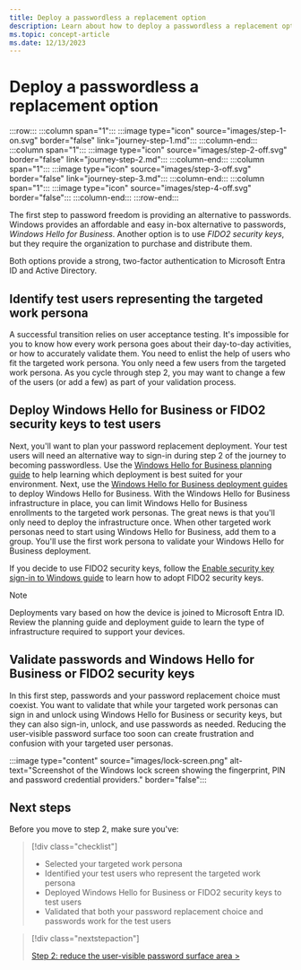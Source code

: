 ```yaml
---
title: Deploy a passwordless a replacement option
description: Learn about how to deploy a passwordless a replacement option, the first step of the Microsoft passwordless journey.
ms.topic: concept-article
ms.date: 12/13/2023
---
```


# Deploy a passwordless a replacement option

:::row:::
   :::column span="1":::
   :::image type="icon" source="images/step-1-on.svg" border="false" link="journey-step-1.md":::
   :::column-end:::
   :::column span="1":::
   :::image type="icon" source="images/step-2-off.svg" border="false" link="journey-step-2.md":::
   :::column-end:::
   :::column span="1":::
   :::image type="icon" source="images/step-3-off.svg" border="false" link="journey-step-3.md":::
   :::column-end:::
   :::column span="1":::
   :::image type="icon" source="images/step-4-off.svg" border="false":::
   :::column-end:::
:::row-end:::

The first step to password freedom is providing an alternative to passwords.\
Windows provides an affordable and easy in-box alternative to passwords, *Windows Hello for Business*. Another option is to use *FIDO2 security keys*, but they require the organization to purchase and distribute them.

Both options provide a strong, two-factor authentication to Microsoft Entra ID and Active Directory.

## Identify test users representing the targeted work persona

A successful transition relies on user acceptance testing. It's impossible for you to know how every work persona goes about their day-to-day activities, or how to accurately validate them. You need to enlist the help of users who fit the targeted work persona. You only need a few users from the targeted work persona. As you cycle through step 2, you may want to change a few of the users (or add a few) as part of your validation process.

## Deploy Windows Hello for Business or FIDO2 security keys to test users

Next, you'll want to plan your password replacement deployment. Your test users will need an alternative way to sign-in during step 2 of the journey to becoming passwordless. Use the [Windows Hello for Business planning guide](..\hello-for-business\hello-planning-guide.md) to help learning which deployment is best suited for your environment. Next, use the [Windows Hello for Business deployment guides](..\hello-for-business\hello-deployment-guide.md) to deploy Windows Hello for Business. With the Windows Hello for Business infrastructure in place, you can limit Windows Hello for Business enrollments to the targeted work personas. The great news is that you'll only need to deploy the infrastructure once. When other targeted work personas need to start using Windows Hello for Business, add them to a group. You'll use the first work persona to validate your Windows Hello for Business deployment.

If you decide to use FIDO2 security keys, follow the [Enable security key sign-in to Windows guide](/entra/identity/authentication/howto-authentication-passwordless-security-key-windows) to learn how to adopt FIDO2 security keys.

> [!NOTE]
> Deployments vary based on how the device is joined to Microsoft Entra ID. Review the planning guide and deployment guide to learn the type of infrastructure required to support your devices.

## Validate passwords and Windows Hello for Business or FIDO2 security keys

In this first step, passwords and your password replacement choice must coexist. You want to validate that while your targeted work personas can sign in and unlock using Windows Hello for Business or security keys, but they can also sign-in, unlock, and use passwords as needed. Reducing the user-visible password surface too soon can create frustration and confusion with your targeted user personas.

:::image type="content" source="images/lock-screen.png" alt-text="Screenshot of the Windows lock screen showing the fingerprint, PIN and password credential providers." border="false":::

## Next steps

Before you move to step 2, make sure you've:

> [!div class="checklist"]
> - Selected your targeted work persona
> - Identified your test users who represent the targeted work persona
> - Deployed Windows Hello for Business or FIDO2 security keys to test users
> - Validated that both your password replacement choice and passwords work for the test users

> [!div class="nextstepaction"]
>
> [Step 2: reduce the user-visible password surface area >](journey-step-2.md)
